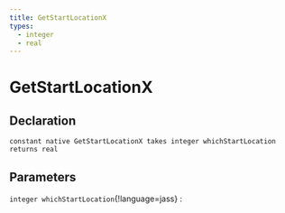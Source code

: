 ```yaml
---
title: GetStartLocationX
types:
  - integer
  - real
---
```


# GetStartLocationX

## Declaration

```jass
constant native GetStartLocationX takes integer whichStartLocation returns real
```

## Parameters
`integer whichStartLocation`{!language=jass}
: 
